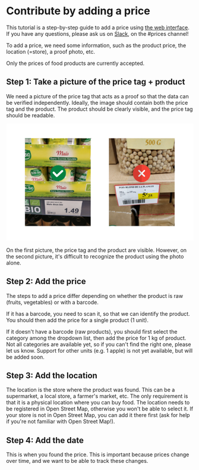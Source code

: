 # Contribute by adding a price

This tutorial is a step-by-step guide to add a price using [the web interface](https://prices.openfoodfacts.org/app/). If you have any questions, please ask us on [Slack](https://openfoodfacts.slack.com), on the #prices channel!

To add a price, we need some information, such as the product price, the location (=store), a proof photo, etc.

Only the prices of food products are currently accepted.

## Step 1: Take a picture of the price tag + product

We need a picture of the price tag that acts as a proof so that the data can be verified independently. Ideally, the image should contain both the price tag and the product. The product should be clearly visible, and the price tag should be readable.

[![Examples of good and bad proof pictures](assets/img/proof-examples.png)](assets/img/proof-examples.png)

On the first picture, the price tag and the product are visible. However, on the second picture, it's difficult to recognize the product using the photo alone.

## Step 2: Add the price

The steps to add a price differ depending on whether the product is raw (fruits, vegetables) or with a barcode.

If it has a barcode, you need to scan it, so that we can identify the product. You should then add the price for a single product (1 unit).

If it doesn't have a barcode (raw products), you should first select the category among the dropdown list, then add the price for 1 kg of product. Not all categories are available yet, so if you can't find the right one, please let us know. Support for other units (e.g. 1 apple) is not yet available, but will be added soon.

## Step 3: Add the location

The location is the store where the product was found. This can be a supermarket, a local store, a farmer's market, etc. The only requirement is that it is a physical location where you can buy food. The location needs to be registered in Open Street Map, otherwise you won't be able to select it. If your store is not in Open Street Map, you can add it there first (ask for help if you're not familiar with Open Street Map!).

## Step 4: Add the date

This is when you found the price. This is important because prices change over time, and we want to be able to track these changes.